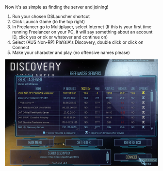 Now it's as simple as finding the server and joining!
1. Run your chosen DSLauncher shortcut
2. Click Launch Game (to the top right)
3. In Freelancer go to Multiplayer, select Internet (If this is your first time running Freelancer on your PC, it will say something about an account ID, click yes or ok or whatever and continue on)
4. Select (AUS Non-RP) PlaYsiA's Discovery, double click or click on Connect
5. Make your character and play (no offensive names please)
 
![Editing the Freelancer.ini file](./assets/images/InFL.png)